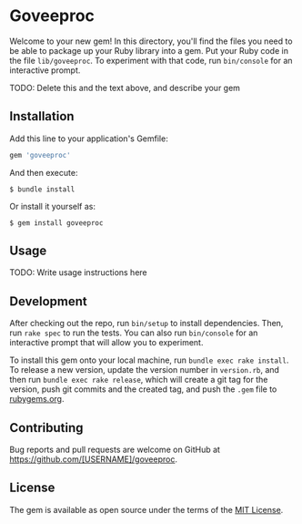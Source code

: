 # Goveeproc

Welcome to your new gem! In this directory, you'll find the files you need to be able to package up your Ruby library into a gem. Put your Ruby code in the file `lib/goveeproc`. To experiment with that code, run `bin/console` for an interactive prompt.

TODO: Delete this and the text above, and describe your gem

## Installation

Add this line to your application's Gemfile:

```ruby
gem 'goveeproc'
```

And then execute:

    $ bundle install

Or install it yourself as:

    $ gem install goveeproc

## Usage

TODO: Write usage instructions here

## Development

After checking out the repo, run `bin/setup` to install dependencies. Then, run `rake spec` to run the tests. You can also run `bin/console` for an interactive prompt that will allow you to experiment.

To install this gem onto your local machine, run `bundle exec rake install`. To release a new version, update the version number in `version.rb`, and then run `bundle exec rake release`, which will create a git tag for the version, push git commits and the created tag, and push the `.gem` file to [rubygems.org](https://rubygems.org).

## Contributing

Bug reports and pull requests are welcome on GitHub at https://github.com/[USERNAME]/goveeproc.

## License

The gem is available as open source under the terms of the [MIT License](https://opensource.org/licenses/MIT).

